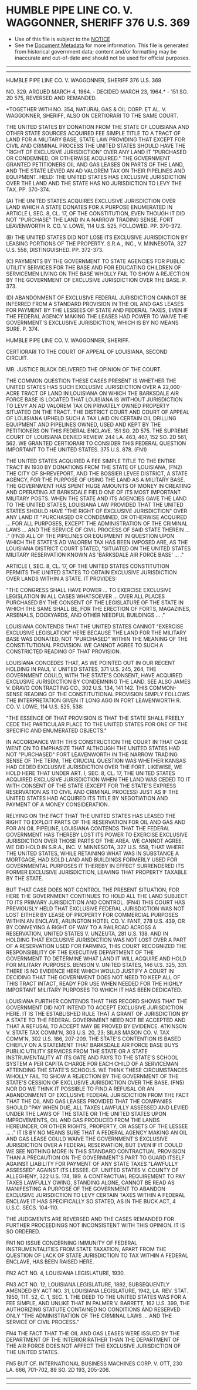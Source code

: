 ---
---

# HUMBLE PIPE LINE CO. V. WAGGONNER, SHERIFF 376 U.S. 369

* Use of this file is subject to the [NOTICE](https://github.com/publicdocs/notice/blob/master/NOTICE)
* See the [Document Metadata](../../../) for more information.
  This file is generated from historical government data; content and/or formatting may be inaccurate and out-of-date and should not be used for official purposes.

----------
----------

HUMBLE PIPE LINE CO. V. WAGGONNER, SHERIFF 376 U.S. 369

NO. 329.  ARGUED MARCH 4, 1964.  - DECIDED MARCH 23, 1964.\* - 151 SO. 2D 575, REVERSED AND REMANDED.

\*TOGETHER WITH NO. 354, NATURAL GAS & OIL CORP. ET AL. V. WAGGONNER, SHERIFF, ALSO ON CERTIORARI TO THE SAME COURT.

THE UNITED STATES BY DONATION FROM THE STATE OF LOUISIANA AND OTHER STATE SOURCES ACQUIRED FEE SIMPLE TITLE TO A TRACT OF LAND FOR A MILITARY BASE, STATE LAW PROVIDING THAT EXCEPT FOR CIVIL AND CRIMINAL PROCESS THE UNITED STATES SHOULD HAVE THE "RIGHT OF EXCLUSIVE JURISDICTION" OVER ANY LAND IT "PURCHASED OR CONDEMNED, OR OTHERWISE ACQUIRED."  THE GOVERNMENT GRANTED PETITIONERS OIL AND GAS LEASES ON PARTS OF THE LAND, AND THE STATE LEVIED AN AD VALOREM TAX ON THEIR PIPELINES AND EQUIPMENT.  HELD:  THE UNITED STATES HAS EXCLUSIVE JURISDICTION OVER THE LAND AND THE STATE HAS NO JURISDICTION TO LEVY THE TAX.  PP. 370-374.

(A)  THE UNITED STATES ACQUIRES EXCLUSIVE JURISDICTION OVER LAND WHICH A STATE DONATES FOR A PURPOSE ENUMERATED IN ARTICLE I, SEC. 8, CL. 17, OF THE CONSTITUTION, EVEN THOUGH IT DID NOT "PURCHASE" THE LAND IN A NARROW TRADING SENSE.  FORT LEAVENWORTH R. CO. V. LOWE, 114 U.S. 525, FOLLOWED.  PP. 370-372.

(B)  THE UNITED STATES DID NOT LOSE ITS EXCLUSIVE JURISDICTION BY LEASING PORTIONS OF THE PROPERTY.  S.R.A., INC., V. MINNESOTA, 327 U.S. 558, DISTINGUISHED.  PP. 372-373.

(C)  PAYMENTS BY THE GOVERNMENT TO STATE AGENCIES FOR PUBLIC UTILITY SERVICES FOR THE BASE AND FOR EDUCATING CHILDREN OF SERVICEMEN LIVING ON THE BASE WHOLLY FAIL TO SHOW A REJECTION BY THE GOVERNMENT OF EXCLUSIVE JURISDICTION OVER THE BASE.  P. 373.

(D)  ABANDONMENT OF EXCLUSIVE FEDERAL JURISDICTION CANNOT BE INFERRED FROM A STANDARD PROVISION IN THE OIL AND GAS LEASES FOR PAYMENT BY THE LESSEES OF STATE AND FEDERAL TAXES, EVEN IF THE FEDERAL AGENCY MAKING THE LEASES HAD POWER TO WAIVE THE GOVERNMENT'S EXCLUSIVE JURISDICTION, WHICH IS BY NO MEANS SURE.  P. 374.

HUMBLE PIPE LINE CO. V. WAGGONNER, SHERIFF.

CERTIORARI TO THE COURT OF APPEAL OF LOUISIANA, SECOND CIRCUIT.

MR. JUSTICE BLACK DELIVERED THE OPINION OF THE COURT.

THE COMMON QUESTION THESE CASES PRESENT IS WHETHER THE UNITED STATES HAS SUCH EXCLUSIVE JURISDICTION OVER A 22,000-ACRE TRACT OF LAND IN LOUISIANA ON WHICH THE BARKSDALE AIR FORCE BASE IS LOCATED THAT LOUISIANA IS WITHOUT JURISDICTION TO LEVY AN AD VALOREM TAX ON PRIVATELY OWNED PROPERTY SITUATED ON THE TRACT.  THE DISTRICT COURT AND COURT OF APPEAL OF LOUISIANA UPHELD SUCH A TAX LAID ON CERTAIN OIL DRILLING EQUIPMENT AND PIPELINES OWNED, USED AND KEPT BY THE PETITIONERS ON THIS FEDERAL ENCLAVE.  151 SO. 2D 575.  THE SUPREME COURT OF LOUISIANA DENIED REVIEW.  244 LA. 463, 467, 152 SO. 2D 561, 562.  WE GRANTED CERTIORARI TO CONSIDER THIS FEDERAL QUESTION IMPORTANT TO THE UNITED STATES.  375 U.S. 878.  (FN1)

THE UNITED STATES ACQUIRED A FEE SIMPLE TITLE TO THE ENTIRE TRACT IN 1930 BY DONATIONS FROM THE STATE OF LOUISIANA, (FN2) THE CITY OF SHREVEPORT, AND THE BOSSIER LEVEE DISTRICT, A STATE AGENCY, FOR THE PURPOSE OF USING THE LAND AS A MILITARY BASE.  THE GOVERNMENT HAS SPENT HUGE AMOUNTS OF MONEY IN CREATING AND OPERATING AT BARKSDALE FIELD ONE OF ITS MOST IMPORTANT MILITARY POSTS.  WHEN THE STATE AND ITS AGENCIES GAVE THE LAND TO THE UNITED STATES, LOUISIANA LAW PROVIDED THAT THE UNITED STATES SHOULD HAVE "THE RIGHT OF EXCLUSIVE JURISDICTION" OVER ANY LAND IT "PURCHASED OR CONDEMNED, OR OTHERWISE ACQUIRED  ... FOR ALL PURPOSES, EXCEPT THE ADMINISTRATION OF THE CRIMINAL LAWS  ...  AND THE SERVICE OF CIVIL PROCESS OF SAID STATE THEREIN  ...  ."  (FN3)  ALL OF THE PIPELINES OR EQUIPMENT IN QUESTION UPON WHICH THE STATE'S AD VALOREM TAX HAS BEEN IMPOSED ARE, AS THE LOUISIANA DISTRICT COURT STATED, "SITUATED ON THE UNITED STATES MILITARY RESERVATION KNOWN AS 'BARKSDALE AIR FORCE BASE' ...  ."

ARTICLE I, SEC. 8, CL. 17, OF THE UNITED STATES CONSTITUTION PERMITS THE UNITED STATES TO OBTAIN EXCLUSIVE JURISDICTION OVER LANDS WITHIN A STATE.  IT PROVIDES:

"THE CONGRESS SHALL HAVE POWER  ...  TO EXERCISE EXCLUSIVE LEGISLATION IN ALL CASES WHATSOEVER ...  OVER ALL PLACES PURCHASED BY THE CONSENT OF THE LEGISLATURE OF THE STATE IN WHICH THE SAME SHALL BE, FOR THE ERECTION OF FORTS, MAGAZINES, ARSENALS, DOCKYARDS, AND OTHER NEEDFUL BUILDINGS ...  ."

LOUISIANA CONTENDS THAT THE UNITED STATES CANNOT "EXERCISE EXCLUSIVE LEGISLATION" HERE BECAUSE THE LAND FOR THE MILITARY BASE WAS DONATED, NOT "PURCHASED" WITHIN THE MEANING OF THE CONSTITUTIONAL PROVISION.  WE CANNOT AGREE TO SUCH A CONSTRICTED READING OF THAT PROVISION.

LOUISIANA CONCEDES THAT, AS WE POINTED OUT IN OUR RECENT HOLDING IN PAUL V. UNITED STATES, 371 U.S. 245, 264, THE GOVERNMENT COULD, WITH THE STATE'S CONSENT, HAVE ACQUIRED EXCLUSIVE JURISDICTION BY CONDEMNING THE LAND.  SEE ALSO JAMES V. DRAVO CONTRACTING CO., 302 U.S. 134, 141 142.  THIS COMMON-SENSE READING OF THE CONSTITUTIONAL PROVISION SIMPLY FOLLOWS THE INTERPRETATION GIVEN IT LONG AGO IN FORT LEAVENWORTH R. CO. V. LOWE, 114 U.S. 525, 538:

"THE ESSENCE OF THAT PROVISION IS THAT THE STATE SHALL FREELY CEDE THE PARTICULAR PLACE TO THE UNITED STATES FOR ONE OF THE SPECIFIC AND ENUMERATED OBJECTS."

IN ACCORDANCE WITH THIS CONSTRUCTION THE COURT IN THAT CASE WENT ON TO EMPHASIZE THAT ALTHOUGH THE UNITED STATES HAD NOT "PURCHASED" FORT LEAVENWORTH IN THE NARROW TRADING SENSE OF THE TERM, THE CRUCIAL QUESTION WAS WHETHER KANSAS HAD CEDED EXCLUSIVE JURISDICTION OVER THE FORT.  LIKEWISE, WE HOLD HERE THAT UNDER ART. I, SEC. 8, CL. 17, THE UNITED STATES ACQUIRED EXCLUSIVE JURISDICTION WHEN THE LAND WAS CEDED TO IT WITH CONSENT OF THE STATE (EXCEPT FOR THE STATE'S EXPRESS RESERVATION AS TO CIVIL AND CRIMINAL PROCESS) JUST AS IF THE UNITED STATES HAD ACQUIRED ITS TITLE BY NEGOTIATION AND PAYMENT OF A MONEY CONSIDERATION.

RELYING ON THE FACT THAT THE UNITED STATES HAS LEASED THE RIGHT TO EXPLOIT PARTS OF THE RESERVATION FOR OIL AND GAS AND FOR AN OIL PIPELINE, LOUISIANA CONTENDS THAT THE FEDERAL GOVERNMENT HAS THEREBY LOST ITS POWER TO EXERCISE EXCLUSIVE JURISDICTION OVER THOSE PARTS OF THE AREA.  WE CANNOT AGREE.  WE DID HOLD IN S.R.A., INC. V. MINNESOTA, 327 U.S. 558, THAT WHERE THE UNITED STATES, WHILE RETAINING WHAT WAS IN SUBSTANCE A MORTGAGE, HAD SOLD LAND AND BUILDINGS FORMERLY USED FOR GOVERNMENTAL PURPOSES IT THEREBY IN EFFECT SURRENDERED ITS FORMER EXCLUSIVE JURISDICTION, LEAVING THAT PROPERTY TAXABLE BY THE STATE.

BUT THAT CASE DOES NOT CONTROL THE PRESENT SITUATION, FOR HERE THE GOVERNMENT CONTINUES TO HOLD ALL THE LAND SUBJECT TO ITS PRIMARY JURISDICTION AND CONTROL.  (FN4)  THIS COURT HAS PREVIOUSLY HELD THAT EXCLUSIVE FEDERAL JURISDICTION WAS NOT LOST EITHER BY LEASE OF PROPERTY FOR COMMERCIAL PURPOSES WITHIN AN ENCLAVE, ARLINGTON HOTEL CO. V. FANT, 278 U.S. 439, OR BY CONVEYING A RIGHT OF WAY TO A RAILROAD ACROSS A RESERVATION, UNITED STATES V. UNZEUTA, 281 U.S. 138.  AND IN HOLDING THAT EXCLUSIVE JURISDICTION WAS NOT LOST OVER A PART OF A RESERVATION USED FOR FARMING, THIS COURT RECOGNIZED THE RESPONSIBILITY OF THE EXECUTIVE DEPARTMENT OF THE GOVERNMENT TO DETERMINE WHAT LAND IT WILL ACQUIRE AND HOLD FOR MILITARY PURPOSES.  BENSON V. UNITED STATES, 146 U.S. 325, 331.  THERE IS NO EVIDENCE HERE WHICH WOULD JUSTIFY A COURT IN DECIDING THAT THE GOVERNMENT DOES NOT NEED TO KEEP ALL OF THIS TRACT INTACT, READY FOR USE WHEN NEEDED FOR THE HIGHLY IMPORTANT MILITARY PURPOSES TO WHICH IT HAS BEEN DEDICATED.

LOUISIANA FURTHER CONTENDS THAT THIS RECORD SHOWS THAT THE GOVERNMENT DID NOT INTEND TO ACCEPT EXCLUSIVE JURISDICTION HERE.  IT IS THE ESTABLISHED RULE THAT A GRANT OF JURISDICTION BY A STATE TO THE FEDERAL GOVERNMENT NEED NOT BE ACCEPTED AND THAT A REFUSAL TO ACCEPT MAY BE PROVED BY EVIDENCE.  ATKINSON V. STATE TAX COMM'N, 303 U.S. 20, 23; SILAS MASON CO. V. TAX COMM'N, 302 U.S. 186, 207-209.  THE STATE'S CONTENTION IS BASED CHIEFLY ON A STATEMENT THAT BARKSDALE AIR FORCE BASE BUYS PUBLIC UTILITY SERVICES FROM THE STATE OR A STATE INSTRUMENTALITY AT ITS GATE AND PAYS TO THE STATE'S SCHOOL SYSTEM A PER CAPITA CHARGE FOR EACH CHILD OF A SERVICEMAN ATTENDING THE STATE'S SCHOOLS.  WE THINK THESE CIRCUMSTANCES WHOLLY FAIL TO SHOW A REJECTION BY THE GOVERNMENT OF THE STATE'S CESSION OF EXCLUSIVE JURISDICTION OVER THE BASE.  (FN5)  NOR DO WE THINK IT POSSIBLE TO FIND A REFUSAL OR AN ABANDONMENT OF EXCLUSIVE FEDERAL JURISDICTION FROM THE FACT THAT THE OIL AND GAS LEASES PROVIDED THAT THE COMPANIES SHOULD "PAY WHEN DUE, ALL TAXES LAWFULLY ASSESSED AND LEVIED UNDER THE LAWS OF THE STATE OR THE UNITED STATES UPON IMPROVEMENTS, OIL AND GAS PRODUCED FROM THE LANDS HEREUNDER, OR OTHER RIGHTS, PROPERTY, OR ASSETS OF THE LESSEE ...  ."  IT IS BY NO MEANS SURE THAT A FEDERAL AGENCY MAKING AN OIL AND GAS LEASE COULD WAIVE THE GOVERNMENT'S EXCLUSIVE JURISDICTION OVER A FEDERAL RESERVATION, BUT EVEN IF IT COULD WE SEE NOTHING MORE IN THIS STANDARD CONTRACTUAL PROVISION THAN A PRECAUTION ON THE GOVERNMENT'S PART TO GUARD ITSELF AGAINST LIABILITY FOR PAYMENT OF ANY STATE TAXES "LAWFULLY ASSESSED" AGAINST ITS LESSEE.  CF. UNITED STATES V. COUNTY OF ALLEGHENY, 322 U.S. 174, 189.  A CONTRACTUAL REQUIREMENT TO PAY TAXES LAWFULLY OWING, STANDING ALONE, CANNOT BE READ AS MANIFESTING A PURPOSE OF THE GOVERNMENT TO ABANDON EXCLUSIVE JURISDICTION TO LEVY CERTAIN TAXES WITHIN A FEDERAL ENCLAVE IT HAS SPECIFICALLY SO STATED, AS IN THE BUCK ACT, 4 U.S.C. SECS. 104-110.

THE JUDGMENTS ARE REVERSED AND THE CASES REMANDED FOR FURTHER PROCEEDINGS NOT INCONSISTENT WITH THIS OPINION.  IT IS SO ORDERED.

FN1  NO ISSUE CONCERNING IMMUNITY OF FEDERAL INSTRUMENTALITIES FROM STATE TAXATION, APART FROM THE QUESTION OF LACK OF STATE JURISDICTION TO TAX WITHIN A FEDERAL ENCLAVE, HAS BEEN RAISED HERE.

FN2  ACT NO. 4, LOUISIANA LEGISLATURE, 1930.

FN3  ACT NO. 12, LOUISIANA LEGISLATURE, 1892, SUBSEQUENTLY AMENDED BY ACT NO. 31, LOUISIANA LEGISLATURE, 1942, LA. REV. STAT. 1950, TIT. 52, C. 1, SEC. 1.  THE DEED TO THE UNITED STATES WAS FOR A FEE SIMPLE, AND UNLIKE THAT IN PALMER V. BARRETT, 162 U.S. 399, THE AUTHORIZING STATUTE CONTAINED NO CONDITIONS AND RESERVED ONLY "THE ADMINISTRATION OF THE CRIMINAL LAWS  ...  AND THE SERVICE OF CIVIL PROCESS."

FN4  THE FACT THAT THE OIL AND GAS LEASES WERE ISSUED BY THE DEPARTMENT OF THE INTERIOR RATHER THAN THE DEPARTMENT OF THE AIR FORCE DOES NOT AFFECT THE EXCLUSIVE JURISDICTION OF THE UNITED STATES.

FN5  BUT CF. INTERNATIONAL BUSINESS MACHINES CORP. V. OTT, 230 LA. 666, 701-702, 89 SO. 2D 193, 205-206.


----------
----------

